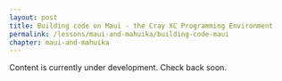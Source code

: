 ```yaml
---
layout: post
title: Building code on Maui - the Cray XC Programming Environment
permalink: /lessons/maui-and-mahuika/building-code-maui
chapter: maui-and-mahuika
---
```

Content is currently under development. Check back soon.
